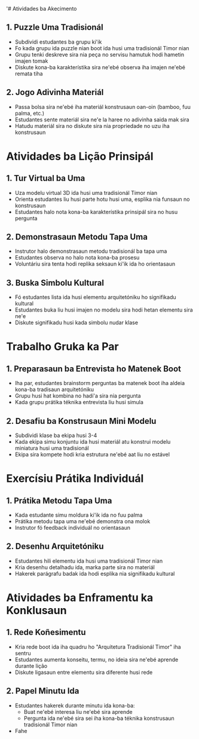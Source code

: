 '# Atividades ba Akecimento

## 1. Puzzle Uma Tradisionál

- Subdividi estudantes ba grupu ki'ik
- Fo kada grupu ida puzzle nian boot ida husi uma tradisionál Timor nian
- Grupu tenki deskreve sira nia peça no servisu hamutuk hodi hametin imajen tomak
- Diskute kona-ba karakterístika sira ne'ebé observa iha imajen ne'ebé remata tiha

## 2. Jogo Adivinha Materiál

- Passa bolsa sira ne'ebé iha materiál konstrusaun oan-oin (bamboo, fuu palma, etc.)
- Estudantes sente materiál sira ne'e la haree no adivinha saida mak sira
- Hatudu materiál sira no diskute sira nia propriedade no uzu iha konstrusaun

# Atividades ba Lição Prinsipál

## 1. Tur Virtual ba Uma

- Uza modelu virtual 3D ida husi uma tradisionál Timor nian
- Orienta estudantes liu husi parte hotu husi uma, esplika nia funsaun no konstrusaun
- Estudantes halo nota kona-ba karakterístika prinsipál sira no husu pergunta

## 2. Demonstrasaun Metodu Tapa Uma

- Instrutor halo demonstrasaun metodu tradisionál ba tapa uma
- Estudantes observa no halo nota kona-ba prosesu
- Voluntáriu sira tenta hodi replika seksaun ki'ik ida ho orientasaun

## 3. Buska Simbolu Kultural

- Fó estudantes lista ida husi elementu arquitetóniku ho signifikadu kultural
- Estudantes buka liu husi imajen no modelu sira hodi hetan elementu sira ne'e
- Diskute signifikadu husi kada simbolu nudar klase

# Trabalho Gruka ka Par

## 1. Preparasaun ba Entrevista ho Matenek Boot

- Iha par, estudantes brainstorm perguntas ba matenek boot iha aldeia kona-ba tradisaun arquitetóniku
- Grupu husi hat kombina no hadi'a sira nia pergunta
- Kada grupu prátika téknika entrevista liu husi simula

## 2. Desafiu ba Konstrusaun Mini Modelu

- Subdividi klase ba ekipa husi 3-4
- Kada ekipa simu konjuntu ida husi materiál atu konstrui modelu miniatura husi uma tradisionál
- Ekipa sira kompete hodi kria estrutura ne'ebé aat liu no estável

# Exercísiu Prátika Individuál

## 1. Prátika Metodu Tapa Uma

- Kada estudante simu moldura ki'ik ida no fuu palma
- Prátika metodu tapa uma ne'ebé demonstra ona molok
- Instrutor fó feedback individuál no orientasaun

## 2. Desenhu Arquitetóniku

- Estudantes hili elementu ida husi uma tradisionál Timor nian
- Kria desenhu detalhadu ida, marka parte sira no materiál
- Hakerek parágrafu badak ida hodi esplika nia signifikadu kultural

# Atividades ba Enframentu ka Konklusaun

## 1. Rede Koñesimentu

- Kria rede boot ida iha quadru ho "Arquitetura Tradisionál Timor" iha sentru
- Estudantes aumenta konseitu, termu, no ideia sira ne'ebé aprende durante lição
- Diskute ligasaun entre elementu sira diferente husi rede

## 2. Papel Minutu Ida

- Estudantes hakerek durante minutu ida kona-ba:
  - Buat ne'ebé interesa liu ne'ebé sira aprende
  - Pergunta ida ne'ebé sira sei iha kona-ba téknika konstrusaun tradisionál Timor nian
- Fahe